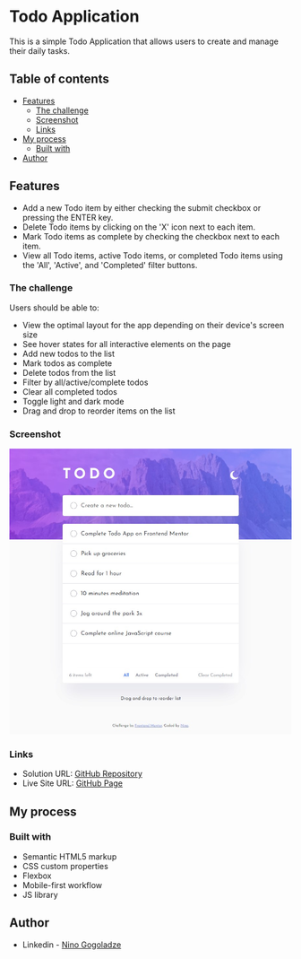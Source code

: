 # Todo Application

This is a simple Todo Application that allows users to create and manage their daily tasks. 

## Table of contents

- [Features](#features)
  - [The challenge](#the-challenge)
  - [Screenshot](#screenshot)
  - [Links](#links)
- [My process](#my-process)
  - [Built with](#built-with)
- [Author](#author)


## Features

- Add a new Todo item by either checking the submit checkbox or pressing the ENTER key.
- Delete Todo items by clicking on the 'X' icon next to each item.
- Mark Todo items as complete by checking the checkbox next to each item.
- View all Todo items, active Todo items, or completed Todo items using the 'All', 'Active', and 'Completed' filter buttons.

### The challenge

Users should be able to:

- View the optimal layout for the app depending on their device's screen size
- See hover states for all interactive elements on the page
- Add new todos to the list
- Mark todos as complete
- Delete todos from the list
- Filter by all/active/complete todos
- Clear all completed todos
- Toggle light and dark mode
- Drag and drop to reorder items on the list

### Screenshot

![](./screenshot.jpg)


### Links

- Solution URL: [GitHub Repository](https://github.com/ninogogol/todo-app-main)
- Live Site URL: [GitHub Page](ninogogol.github.io/todo-app-main/)

## My process

### Built with

- Semantic HTML5 markup
- CSS custom properties
- Flexbox
- Mobile-first workflow
- JS library


## Author

- Linkedin - [Nino Gogoladze](https://www.linkedin.com/in/nino-gogoladze-80a075227/)